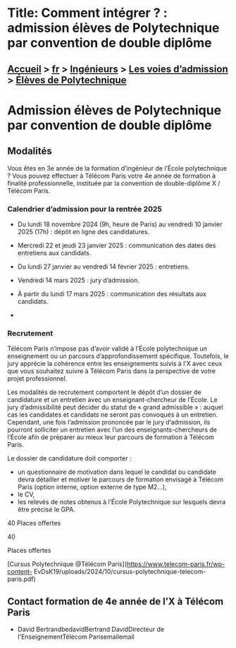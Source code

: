 # Title: Comment intégrer ? : admission élèves de Polytechnique par convention de double diplôme

## [Accueil](https://www.telecom-paris.fr "https://www.telecom-paris.fr") > [fr](https://www.telecom-paris.fr/fr "fr") > [Ingénieurs](https://www.telecom-paris.fr/fr/ingenieur "Ingénieurs") > [Les voies d’admission](https://www.telecom-paris.fr/fr/ingenieur/comment-integrer "Les voies d’admission") > [Élèves de Polytechnique](https://www.telecom-paris.fr/fr/ingenieur/comment-integrer/admission-polytechnique)

[](https://www.telecom-paris.fr/fr/accueil)

# Admission élèves de Polytechnique par convention de double diplôme

## Modalités

Vous êtes en 3e année de la formation d’ingénieur de l’École polytechnique ?
Vous pouvez effectuer à Télécom Paris votre 4e année de formation à finalité
professionnelle, instituée par la convention de double-diplôme X / Télécom
Paris.

### Calendrier d’admission pour la rentrée 2025

  * Du lundi 18 novembre 2024 (9h, heure de Paris) au vendredi 10 janvier 2025 (17h) : dépôt en ligne des candidatures.
  * Mercredi 22 et jeudi 23 janvier 2025 : communication des dates des entretiens aux candidats.
  * Du lundi 27 janvier au vendredi 14 février 2025 : entretiens.
  * Vendredi 14 mars 2025 : jury d’admission.
  * À partir du lundi 17 mars 2025 : communication des résultats aux candidats.

  * 

### Recrutement

Télécom Paris n’impose pas d’avoir validé à l’École polytechnique un
enseignement ou un parcours d’approfondissement spécifique. Toutefois, le jury
apprécie la cohérence entre les enseignements suivis à l’X avec ceux que vous
souhaitez suivre à Télécom Paris dans la perspective de votre projet
professionnel.

Les modalités de recrutement comportent le dépôt d’un dossier de candidature
et un entretien avec un enseignant-chercheur de l’École. Le jury
d’admissibilité peut décider du statut de « grand admissible » : auquel cas
les candidates et candidats ne seront pas convoqués à un entretien. Cependant,
une fois l’admission prononcée par le jury d’admission, ils pourront
solliciter un entretien avec l’un des enseignants-chercheurs de l’École afin
de préparer au mieux leur parcours de formation à Télécom Paris.

Le dossier de candidature doit comporter :

  * un questionnaire de motivation dans lequel le candidat ou candidate devra détailler et motiver le parcours de formation envisagé à Télécom Paris (option interne, option externe de type M2…),
  * le CV,
  * les relevés de notes obtenus à l’École Polytechnique sur lesquels devra être précisé le GPA.

40 Places offertes

40

Places offertes

[Cursus Polytechnique @Télécom Paris](https://www.telecom-paris.fr/wp-content-
EvDsK19/uploads/2024/10/cursus-polytechnique-telecom-paris.pdf)

## Contact formation de 4e année de l’X à Télécom Paris

  * David BertrandbedavidBertrand DavidDirecteur de l'EnseignementTélécom Parisemailemail

